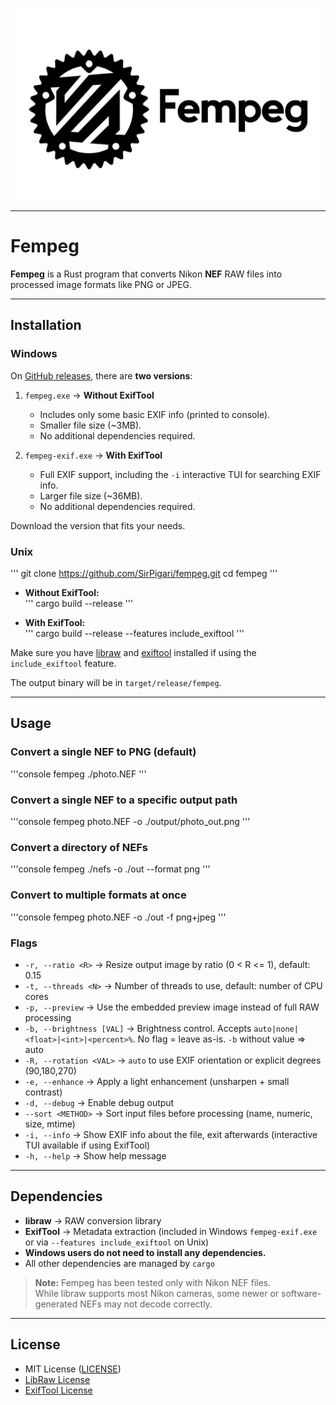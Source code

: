 <p align="center">
  <img src="assets/fempeg-transparent.png" alt="Fempeg Logo" width="800"/>
</p>

---

# Fempeg

**Fempeg** is a Rust program that converts Nikon **NEF** RAW files into processed image formats like PNG or JPEG.

---

## Installation

### Windows
On [GitHub releases](https://github.com/SirPigari/fempeg/releases), there are **two versions**:  

1. `fempeg.exe` → **Without ExifTool**  
   - Includes only some basic EXIF info (printed to console).  
   - Smaller file size (~3MB).  
   - No additional dependencies required.  

2. `fempeg-exif.exe` → **With ExifTool**  
   - Full EXIF support, including the `-i` interactive TUI for searching EXIF info.  
   - Larger file size (~36MB).  
   - No additional dependencies required.  

Download the version that fits your needs.

### Unix
'''
git clone https://github.com/SirPigari/fempeg.git
cd fempeg
'''

- **Without ExifTool:**  
'''
cargo build --release
'''

- **With ExifTool:**  
'''
cargo build --release --features include_exiftool
'''

Make sure you have [libraw](https://www.libraw.org/download) and [exiftool](https://exiftool.org/) installed if using the `include_exiftool` feature.  

The output binary will be in `target/release/fempeg`.

---

## Usage

### Convert a single NEF to PNG (default)
'''console
fempeg ./photo.NEF
'''

### Convert a single NEF to a specific output path
'''console
fempeg photo.NEF -o ./output/photo_out.png
'''

### Convert a directory of NEFs
'''console
fempeg ./nefs -o ./out --format png
'''

### Convert to multiple formats at once
'''console
fempeg photo.NEF -o ./out -f png+jpeg
'''

### Flags
- `-r, --ratio <R>` → Resize output image by ratio (0 < R <= 1), default: 0.15  
- `-t, --threads <N>` → Number of threads to use, default: number of CPU cores  
- `-p, --preview` → Use the embedded preview image instead of full RAW processing  
- `-b, --brightness [VAL]` → Brightness control. Accepts `auto|none|<float>|<int>|<percent>%`. No flag = leave as-is. `-b` without value => auto  
- `-R, --rotation <VAL>` → `auto` to use EXIF orientation or explicit degrees (90,180,270)  
- `-e, --enhance` → Apply a light enhancement (unsharpen + small contrast)  
- `-d, --debug` → Enable debug output  
- `--sort <METHOD>` → Sort input files before processing (name, numeric, size, mtime)  
- `-i, --info` → Show EXIF info about the file, exit afterwards (interactive TUI available if using ExifTool)  
- `-h, --help` → Show help message

---

## Dependencies
- **libraw** → RAW conversion library  
- **ExifTool** → Metadata extraction (included in Windows `fempeg-exif.exe` or via `--features include_exiftool` on Unix)  
- **Windows users do not need to install any dependencies.**  
- All other dependencies are managed by `cargo`

> **Note:** Fempeg has been tested only with Nikon NEF files.  
> While libraw supports most Nikon cameras, some newer or software-generated NEFs may not decode correctly.

---

## License
- MIT License ([LICENSE](./LICENSE))  
- [LibRaw License](./LICENSE.LibRaw)  
- [ExifTool License](./LICENSE.ExifTool)
